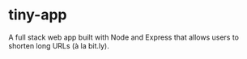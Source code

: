 # tiny-app
A full stack web app built with Node and Express that allows users to shorten long URLs (à la bit.ly). 
